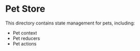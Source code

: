 
# Pet Store

This directory contains state management for pets, including:

- Pet context
- Pet reducers
- Pet actions
